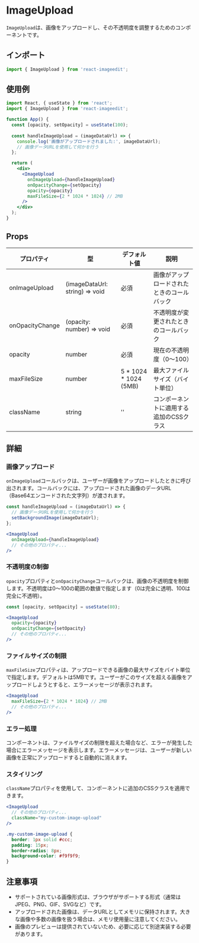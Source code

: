 # ImageUpload

`ImageUpload`は、画像をアップロードし、その不透明度を調整するためのコンポーネントです。

## インポート

```jsx
import { ImageUpload } from 'react-imageedit';
```

## 使用例

```jsx
import React, { useState } from 'react';
import { ImageUpload } from 'react-imageedit';

function App() {
  const [opacity, setOpacity] = useState(100);
  
  const handleImageUpload = (imageDataUrl) => {
    console.log('画像がアップロードされました:', imageDataUrl);
    // 画像データURLを使用して何かを行う
  };

  return (
    <div>
      <ImageUpload
        onImageUpload={handleImageUpload}
        onOpacityChange={setOpacity}
        opacity={opacity}
        maxFileSize={2 * 1024 * 1024} // 2MB
      />
    </div>
  );
}
```

## Props

| プロパティ | 型 | デフォルト値 | 説明 |
|------------|------|---------|-------------|
| onImageUpload | (imageDataUrl: string) => void | 必須 | 画像がアップロードされたときのコールバック |
| onOpacityChange | (opacity: number) => void | 必須 | 不透明度が変更されたときのコールバック |
| opacity | number | 必須 | 現在の不透明度（0〜100） |
| maxFileSize | number | 5 * 1024 * 1024 (5MB) | 最大ファイルサイズ（バイト単位） |
| className | string | '' | コンポーネントに適用する追加のCSSクラス |

## 詳細

### 画像アップロード

`onImageUpload`コールバックは、ユーザーが画像をアップロードしたときに呼び出されます。コールバックには、アップロードされた画像のデータURL（Base64エンコードされた文字列）が渡されます。

```jsx
const handleImageUpload = (imageDataUrl) => {
  // 画像データURLを使用して何かを行う
  setBackgroundImage(imageDataUrl);
};

<ImageUpload
  onImageUpload={handleImageUpload}
  // その他のプロパティ...
/>
```

### 不透明度の制御

`opacity`プロパティと`onOpacityChange`コールバックは、画像の不透明度を制御します。不透明度は0〜100の範囲の数値で指定します（0は完全に透明、100は完全に不透明）。

```jsx
const [opacity, setOpacity] = useState(80);

<ImageUpload
  opacity={opacity}
  onOpacityChange={setOpacity}
  // その他のプロパティ...
/>
```

### ファイルサイズの制限

`maxFileSize`プロパティは、アップロードできる画像の最大サイズをバイト単位で指定します。デフォルトは5MBです。ユーザーがこのサイズを超える画像をアップロードしようとすると、エラーメッセージが表示されます。

```jsx
<ImageUpload
  maxFileSize={2 * 1024 * 1024} // 2MB
  // その他のプロパティ...
/>
```

### エラー処理

コンポーネントは、ファイルサイズの制限を超えた場合など、エラーが発生した場合にエラーメッセージを表示します。エラーメッセージは、ユーザーが新しい画像を正常にアップロードすると自動的に消えます。

### スタイリング

`className`プロパティを使用して、コンポーネントに追加のCSSクラスを適用できます。

```jsx
<ImageUpload
  // その他のプロパティ...
  className="my-custom-image-upload"
/>
```

```css
.my-custom-image-upload {
  border: 1px solid #ccc;
  padding: 15px;
  border-radius: 8px;
  background-color: #f9f9f9;
}
```

## 注意事項

- サポートされている画像形式は、ブラウザがサポートする形式（通常はJPEG、PNG、GIF、SVGなど）です。
- アップロードされた画像は、データURLとしてメモリに保持されます。大きな画像や多数の画像を扱う場合は、メモリ使用量に注意してください。
- 画像のプレビューは提供されていないため、必要に応じて別途実装する必要があります。